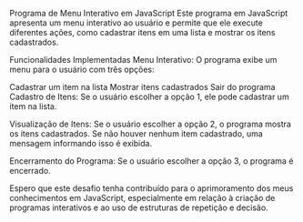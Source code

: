 Programa de Menu Interativo em JavaScript
Este programa em JavaScript apresenta um menu interativo ao usuário e permite que ele execute diferentes ações, como cadastrar itens em uma lista e mostrar os itens cadastrados.

Funcionalidades Implementadas
Menu Interativo: O programa exibe um menu para o usuário com três opções:

Cadastrar um item na lista
Mostrar itens cadastrados
Sair do programa
Cadastro de Itens: Se o usuário escolher a opção 1, ele pode cadastrar um item na lista.

Visualização de Itens: Se o usuário escolher a opção 2, o programa mostra os itens cadastrados. Se não houver nenhum item cadastrado, uma mensagem informando isso é exibida.

Encerramento do Programa: Se o usuário escolher a opção 3, o programa é encerrado.

Espero que este desafio tenha contribuído para o aprimoramento dos meus conhecimentos em JavaScript, especialmente em relação à criação de programas interativos e ao uso de estruturas de repetição e decisão.

